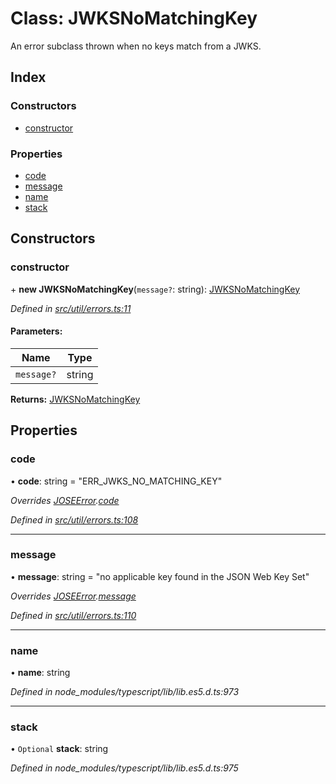 # Class: JWKSNoMatchingKey

An error subclass thrown when no keys match from a JWKS.

## Index

### Constructors

* [constructor](_util_errors_.jwksnomatchingkey.md#constructor)

### Properties

* [code](_util_errors_.jwksnomatchingkey.md#code)
* [message](_util_errors_.jwksnomatchingkey.md#message)
* [name](_util_errors_.jwksnomatchingkey.md#name)
* [stack](_util_errors_.jwksnomatchingkey.md#stack)

## Constructors

### constructor

\+ **new JWKSNoMatchingKey**(`message?`: string): [JWKSNoMatchingKey](_util_errors_.jwksnomatchingkey.md)

*Defined in [src/util/errors.ts:11](https://github.com/panva/jose/blob/v3.7.0/src/util/errors.ts#L11)*

#### Parameters:

Name | Type |
------ | ------ |
`message?` | string |

**Returns:** [JWKSNoMatchingKey](_util_errors_.jwksnomatchingkey.md)

## Properties

### code

•  **code**: string = "ERR\_JWKS\_NO\_MATCHING\_KEY"

*Overrides [JOSEError](_util_errors_.joseerror.md).[code](_util_errors_.joseerror.md#code)*

*Defined in [src/util/errors.ts:108](https://github.com/panva/jose/blob/v3.7.0/src/util/errors.ts#L108)*

___

### message

•  **message**: string = "no applicable key found in the JSON Web Key Set"

*Overrides [JOSEError](_util_errors_.joseerror.md).[message](_util_errors_.joseerror.md#message)*

*Defined in [src/util/errors.ts:110](https://github.com/panva/jose/blob/v3.7.0/src/util/errors.ts#L110)*

___

### name

•  **name**: string

*Defined in node_modules/typescript/lib/lib.es5.d.ts:973*

___

### stack

• `Optional` **stack**: string

*Defined in node_modules/typescript/lib/lib.es5.d.ts:975*
